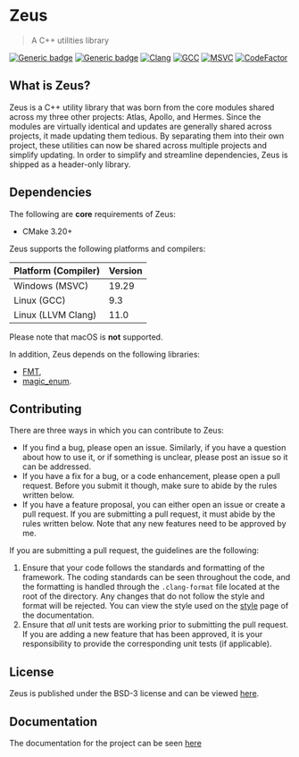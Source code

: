 # Zeus

> A C++ utilities library

[![Generic badge](https://img.shields.io/badge/License-BSD3-blue)](LICENSE)
[![Generic badge](https://img.shields.io/badge/Language-C++17-red.svg)](https://en.wikipedia.org/wiki/C%2B%2B17)
[![Clang](https://github.com/marovira/zeus/actions/workflows/clang.yml/badge.svg)](https://github.com/marovira/zeus/actions/workflows/clang.yml)
[![GCC](https://github.com/marovira/zeus/actions/workflows/gcc.yml/badge.svg)](https://github.com/marovira/zeus/actions/workflows/gcc.yml)
[![MSVC](https://github.com/marovira/zeus/actions/workflows/msvc.yml/badge.svg)](https://github.com/marovira/zeus/actions/workflows/msvc.yml)
[![CodeFactor](https://www.codefactor.io/repository/github/marovira/zeus/badge/master)](https://www.codefactor.io/repository/github/marovira/zeus/overview/master)

## What is Zeus?

Zeus is a C++ utility library that was born from the core modules shared across
my three other projects: Atlas, Apollo, and Hermes. Since the modules are
virtually identical and updates are generally shared across projects, it made
updating them tedious. By separating them into their own project, these
utilities can now be shared across multiple projects and simplify updating. In
order to simplify and streamline dependencies, Zeus is shipped as a header-only
library.

## Dependencies

The following are **core** requirements of Zeus:

* CMake 3.20+

Zeus supports the following platforms and compilers:

| Platform (Compiler) | Version |
|---------------------|---------|
| Windows (MSVC) | 19.29 |
| Linux (GCC) | 9.3 |
| Linux (LLVM Clang) | 11.0 |

Please note that macOS is **not** supported.

In addition, Zeus depends on the following libraries:

* [FMT](https://github.com/fmtlib/fmt),
* [magic_enum](https://github.com/Neargye/magic_enum).

## Contributing

There are three ways in which you can contribute to Zeus:

* If you find a bug, please open an issue. Similarly, if you have a question
  about how to use it, or if something is unclear, please post an issue so it
  can be addressed.
* If you have a fix for a bug, or a code enhancement, please open a pull
  request. Before you submit it though, make sure to abide by the rules written
  below.
* If you have a feature proposal, you can either open an issue or create a pull
  request. If you are submitting a pull request, it must abide by the rules
  written below. Note that any new features need to be approved by me.

If you are submitting a pull request, the guidelines are the following:

1. Ensure that your code follows the standards and formatting of the framework.
   The coding standards can be seen throughout the code, and the formatting is
   handled through the `.clang-format` file located at the root of the
   directory. Any changes that do not follow the style and format will be
   rejected. You can view the style used on the
   [style](https://marovira.github.io/zeus/style/) page of the documentation.
2. Ensure that *all* unit tests are working prior to submitting the pull
   request. If you are adding a new feature that has been approved, it is your
   responsibility to provide the corresponding unit tests (if applicable). 

## License

Zeus is published under the BSD-3 license and can be viewed
[here](https://github.com/marovira/zeus/blob/master/LICENSE).

## Documentation

The documentation for the project can be seen [here](https://marovira.github.io/zeus/)
